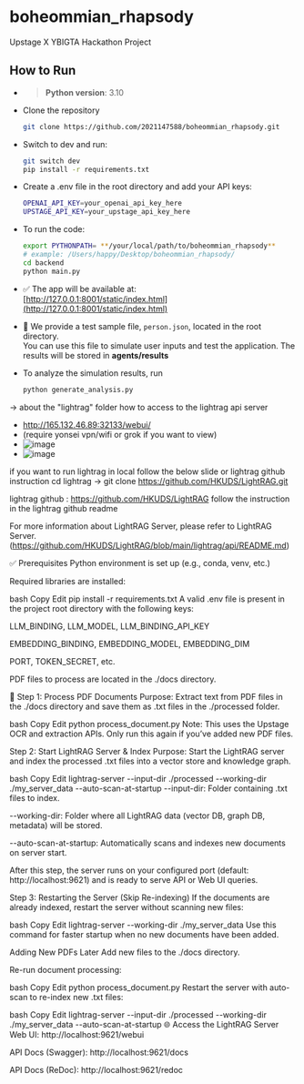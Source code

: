 # boheommian_rhapsody

Upstage X YBIGTA Hackathon Project

## How to Run

- > **Python version**: 3.10 


- Clone the repository
    ```bash
    git clone https://github.com/2021147588/boheommian_rhapsody.git
    ```
    
- Switch to dev and run:
    ```bash
    git switch dev
    pip install -r requirements.txt
    ```


- Create a .env file in the root directory and add your API keys:

    ```bash
    OPENAI_API_KEY=your_openai_api_key_here
    UPSTAGE_API_KEY=your_upstage_api_key_here
    ```

- To run the code:
    ```bash
    export PYTHONPATH= **/your/local/path/to/boheommian_rhapsody**
    # example: /Users/happy/Desktop/boheommian_rhapsody/ 
    cd backend
    python main.py
    ```

- ✅ The app will be available at:  
  [http://127.0.0.1:8001/static/index.html](http://127.0.0.1:8001/static/index.html)

- 🧪 We provide a test sample file, `person.json`, located in the root directory.  
  You can use this file to simulate user inputs and test the application. The results will be stored in **agents/results** 

- To analyze the simulation results, run 
    ```bash
    python generate_analysis.py
    ```











-> about the "lightrag" folder
how to access to the lightrag api server
- http://165.132.46.89:32133/webui/
- (require yonsei vpn/wifi or grok if you want to view)
- ![image](https://github.com/user-attachments/assets/18ff85c1-387e-4f8b-af8e-ca850c107d38)
- ![image](https://github.com/user-attachments/assets/418f23b0-4be1-4d4d-9d79-51a2708eb131)

if you want to run lightrag in local  follow the below slide or lightrag github instruction 
    cd lightrag -> git clone https://github.com/HKUDS/LightRAG.git
    
lightrag github : https://github.com/HKUDS/LightRAG
follow the instruction in the lightrag github readme

For more information about LightRAG Server, please refer to LightRAG Server.(https://github.com/HKUDS/LightRAG/blob/main/lightrag/api/README.md)

✅ Prerequisites
Python environment is set up (e.g., conda, venv, etc.)

Required libraries are installed:

bash
Copy
Edit
pip install -r requirements.txt
A valid .env file is present in the project root directory with the following keys:

LLM_BINDING, LLM_MODEL, LLM_BINDING_API_KEY

EMBEDDING_BINDING, EMBEDDING_MODEL, EMBEDDING_DIM

PORT, TOKEN_SECRET, etc.

PDF files to process are located in the ./docs directory.

📄 Step 1: Process PDF Documents
Purpose: Extract text from PDF files in the ./docs directory and save them as .txt files in the ./processed folder.

bash
Copy
Edit
python process_document.py
 Note: This uses the Upstage OCR and extraction APIs. Only run this again if you’ve added new PDF files.

 Step 2: Start LightRAG Server & Index
Purpose: Start the LightRAG server and index the processed .txt files into a vector store and knowledge graph.

bash
Copy
Edit
lightrag-server --input-dir ./processed --working-dir ./my_server_data --auto-scan-at-startup
--input-dir: Folder containing .txt files to index.

--working-dir: Folder where all LightRAG data (vector DB, graph DB, metadata) will be stored.

--auto-scan-at-startup: Automatically scans and indexes new documents on server start.

 After this step, the server runs on your configured port (default: http://localhost:9621) and is ready to serve API or Web UI queries.

 Step 3: Restarting the Server (Skip Re-indexing)
If the documents are already indexed, restart the server without scanning new files:

bash
Copy
Edit
lightrag-server --working-dir ./my_server_data
 Use this command for faster startup when no new documents have been added.

 Adding New PDFs Later
Add new files to the ./docs directory.

Re-run document processing:

bash
Copy
Edit
python process_document.py
Restart the server with auto-scan to re-index new .txt files:

bash
Copy
Edit
lightrag-server --input-dir ./processed --working-dir ./my_server_data --auto-scan-at-startup
🌐 Access the LightRAG Server
Web UI: http://localhost:9621/webui

API Docs (Swagger): http://localhost:9621/docs

API Docs (ReDoc): http://localhost:9621/redoc
